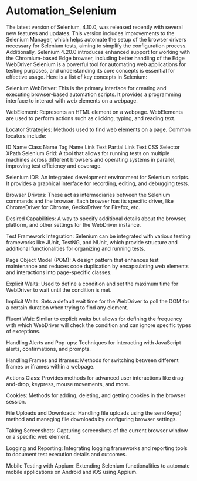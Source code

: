 # Automation_Selenium
The latest version of Selenium, 4.10.0, was released recently with several new features and updates. This version includes improvements to the Selenium Manager, which helps automate the setup of the browser drivers necessary for Selenium tests, aiming to simplify the configuration process. Additionally, Selenium 4.20.0 introduces enhanced support for working with the Chromium-based Edge browser, including better handling of the Edge WebDriver​
Selenium is a powerful tool for automating web applications for testing purposes, and understanding its core concepts is essential for effective usage. Here is a list of key concepts in Selenium:

Selenium WebDriver: This is the primary interface for creating and executing browser-based automation scripts. It provides a programming interface to interact with web elements on a webpage.

WebElement: Represents an HTML element on a webpage. WebElements are used to perform actions such as clicking, typing, and reading text.

Locator Strategies: Methods used to find web elements on a page. Common locators include:

ID
Name
Class Name
Tag Name
Link Text
Partial Link Text
CSS Selector
XPath
Selenium Grid: A tool that allows for running tests on multiple machines across different browsers and operating systems in parallel, improving test efficiency and coverage.

Selenium IDE: An integrated development environment for Selenium scripts. It provides a graphical interface for recording, editing, and debugging tests.

Browser Drivers: These act as intermediaries between the Selenium commands and the browser. Each browser has its specific driver, like ChromeDriver for Chrome, GeckoDriver for Firefox, etc.

Desired Capabilities: A way to specify additional details about the browser, platform, and other settings for the WebDriver instance.

Test Framework Integration: Selenium can be integrated with various testing frameworks like JUnit, TestNG, and NUnit, which provide structure and additional functionalities for organizing and running tests.

Page Object Model (POM): A design pattern that enhances test maintenance and reduces code duplication by encapsulating web elements and interactions into page-specific classes.

Explicit Waits: Used to define a condition and set the maximum time for WebDriver to wait until the condition is met.

Implicit Waits: Sets a default wait time for the WebDriver to poll the DOM for a certain duration when trying to find any element.

Fluent Wait: Similar to explicit waits but allows for defining the frequency with which WebDriver will check the condition and can ignore specific types of exceptions.

Handling Alerts and Pop-ups: Techniques for interacting with JavaScript alerts, confirmations, and prompts.

Handling Frames and Iframes: Methods for switching between different frames or iframes within a webpage.

Actions Class: Provides methods for advanced user interactions like drag-and-drop, keypress, mouse movements, and more.

Cookies: Methods for adding, deleting, and getting cookies in the browser session.

File Uploads and Downloads: Handling file uploads using the sendKeys() method and managing file downloads by configuring browser settings.

Taking Screenshots: Capturing screenshots of the current browser window or a specific web element.

Logging and Reporting: Integrating logging frameworks and reporting tools to document test execution details and outcomes.

Mobile Testing with Appium: Extending Selenium functionalities to automate mobile applications on Android and iOS using Appium.
